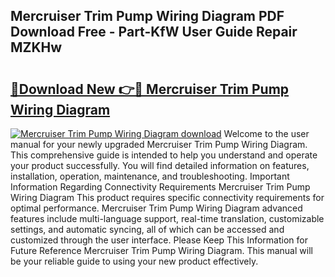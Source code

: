 ## Mercruiser Trim Pump Wiring Diagram PDF Download Free - Part-KfW User Guide Repair MZKHw

# <h2><a href="http://dftcge.blite.top/?on=Mercruiser+Trim+Pump+Wiring+Diagram">🔗Download New 👉🔴 Mercruiser Trim Pump Wiring Diagram</a></h2>

[![Mercruiser Trim Pump Wiring Diagram download](https://i.imgur.com/lujVjoI.png)](http://dftcge.blite.top/?on=Mercruiser+Trim+Pump+Wiring+Diagram)
Welcome to the user manual for your newly upgraded Mercruiser Trim Pump Wiring Diagram. This comprehensive guide is intended to help you understand and operate your product successfully. You will find detailed information on features, installation, operation, maintenance, and troubleshooting. Important Information Regarding Connectivity Requirements Mercruiser Trim Pump Wiring Diagram This product requires specific connectivity requirements for optimal performance. Mercruiser Trim Pump Wiring Diagram advanced features include multi-language support, real-time translation, customizable settings, and automatic syncing, all of which can be accessed and customized through the user interface. Please Keep This Information for Future Reference Mercruiser Trim Pump Wiring Diagram. This manual will be your reliable guide to using your new product effectively.
